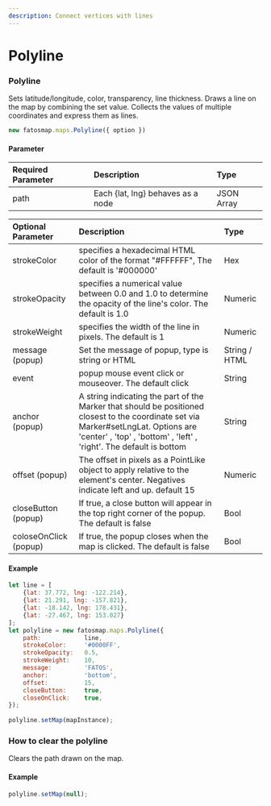 ```yaml
---
description: Connect vertices with lines
---
```


# Polyline

### Polyline

Sets latitude/longitude, color, transparency, line thickness. Draws a line on the map by combining the set value. Collects the values of multiple coordinates and express them as lines.

```javascript
new fatosmap.maps.Polyline({ option })
```

#### Parameter

| Required Parameter | Description | Type |
| :--- | :--- | :--- |
| path | Each {lat, lng} behaves as a node | JSON Array |

| Optional Parameter | Description | Type |
| :--- | :--- | :--- |
| strokeColor | specifies a hexadecimal HTML color of the format "\#FFFFFF", The default is '\#000000' | Hex |
| strokeOpacity | specifies a numerical value between 0.0 and 1.0 to determine the opacity of the line's color. The default is 1.0 | Numeric |
| strokeWeight | specifies the width of the line in pixels. The default is 1 | Numeric |
| message \(popup\) | Set the message of popup, type is string or HTML | String / HTML |
| event | popup mouse event click or mouseover. The default click | String |
| anchor \(popup\) | A string indicating the part of the Marker that should be positioned closest to the coordinate set via Marker\#setLngLat. Options are 'center' , 'top' , 'bottom' , 'left' , 'right'. The default is bottom | String |
| offset \(popup\) | The offset in pixels as a PointLike object to apply relative to the element's center. Negatives indicate left and up. default 15 | Numeric |
| closeButton \(popup\) | If true, a close button will appear in the top right corner of the popup. The default is false | Bool |
| coloseOnClick \(popup\) | If true, the popup closes when the map is clicked. The default is false | Bool |

#### Example

```javascript
let line = [	
    {lat: 37.772, lng: -122.214},	
    {lat: 21.291, lng: -157.821},	
    {lat: -18.142, lng: 178.431},	
    {lat: -27.467, lng: 153.027}	
];	
let polyline = new fatosmap.maps.Polyline({	
    path:            line,                 	
    strokeColor:     '#0000FF',     	
    strokeOpacity:   0.5,       	
    strokeWeight:    10,
    message:         'FATOS',
    anchor:          'bottom',
    offset:          15,
    closeButton:     true,
    closeOnClick:    true,            	
});	
	
polyline.setMap(mapInstance);
```

### How to clear the polyline

Clears the path drawn on the map.

#### Example

```javascript
polyline.setMap(null);
```

#### 



